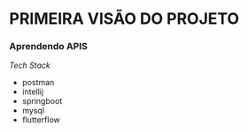 # PRIMEIRA VISÃO DO PROJETO
### Aprendendo APIS

*Tech Stack*
- postman
- intellij
- springboot
- mysql
- flutterflow

